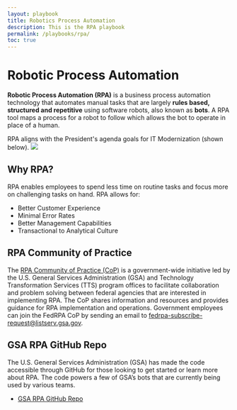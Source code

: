 ```yaml
---
layout: playbook
title: Robotics Process Automation
description: This is the RPA playbook 
permalink: /playbooks/rpa/
toc: true
---
```


# Robotic Process Automation 

**Robotic Process Automation (RPA)** is a business process automation technology that automates manual tasks that are largely **rules based, structured and repetitive** using software robots, also known as **bots**. A RPA tool maps a process for a robot to follow which allows the bot to operate in place of a human.

RPA aligns with the President's agenda goals for IT Modernization (shown below). 
<img src="{{ site.baseurl }}/assets/img/rpa/rpa-top-down-strategy.png">

## Why RPA?

RPA enables employees to spend less time on routine tasks and focus more on challenging tasks on hand. RPA allows for:

- Better Customer Experience
- Minimal Error Rates
- Better Management Capabilities
- Transactional to Analytical Culture

## RPA Community of Practice

The [RPA Community of Practice (CoP)](https://digital.gov/communities/rpa/) is a government-wide initiative led by the U.S. General Services Administration (GSA) and Technology Transformation Services (TTS) program offices to facilitate collaboration and problem solving between federal agencies that are interested in implementing RPA. The CoP shares information and resources and provides guidance for RPA implementation and operations. Government employees can join the FedRPA CoP by sending an email to [fedrpa-subscribe-request@listserv.gsa.gov](mailto:fedrpa-subscribe-request@listserv.gsa.gov). 

## GSA RPA GitHub Repo

The U.S. General Services Administration (GSA) has made the code accessible through GitHub for those looking to get started or learn more about RPA. The code powers a few of GSA’s bots that are currently being used by various teams.
- [GSA RPA GitHub Repo](hyperlink)


